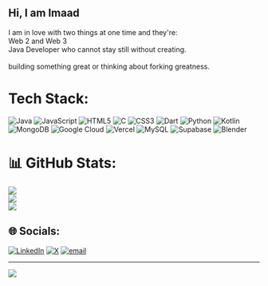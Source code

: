 
## Hi, I am Imaad
I am in love with two things at one time and they're: <br/>
Web 2 and Web 3 <br/>
Java Developer who cannot stay still without creating. <br/>
<br/>
building something great or thinking about forking greatness.<br/>


# Tech Stack:
![Java](https://img.shields.io/badge/java-%23ED8B00.svg?style=for-the-badge&logo=openjdk&logoColor=white)
![JavaScript](https://img.shields.io/badge/javascript-%23323330.svg?style=for-the-badge&logo=javascript&logoColor=%23F7DF1E)
![HTML5](https://img.shields.io/badge/html5-%23E34F26.svg?style=for-the-badge&logo=html5&logoColor=white)
![C](https://img.shields.io/badge/c-%2300599C.svg?style=for-the-badge&logo=c&logoColor=white) 
![CSS3](https://img.shields.io/badge/css3-%231572B6.svg?style=for-the-badge&logo=css3&logoColor=white)
![Dart](https://img.shields.io/badge/dart-%230175C2.svg?style=for-the-badge&logo=dart&logoColor=white) 
![Python](https://img.shields.io/badge/python-3670A0?style=for-the-badge&logo=python&logoColor=ffdd54)
![Kotlin](https://img.shields.io/badge/kotlin-%237F52FF.svg?style=for-the-badge&logo=kotlin&logoColor=white)  
![MongoDB](https://img.shields.io/badge/MongoDB-%234ea94b.svg?style=for-the-badge&logo=mongodb&logoColor=white) 
![Google Cloud](https://img.shields.io/badge/GoogleCloud-%234285F4.svg?style=for-the-badge&logo=google-cloud&logoColor=white) 
![Vercel](https://img.shields.io/badge/vercel-%23000000.svg?style=for-the-badge&logo=vercel&logoColor=white) 
![MySQL](https://img.shields.io/badge/mysql-4479A1.svg?style=for-the-badge&logo=mysql&logoColor=white) 
![Supabase](https://img.shields.io/badge/Supabase-3ECF8E?style=for-the-badge&logo=supabase&logoColor=white) 
![Blender](https://img.shields.io/badge/blender-%23F5792A.svg?style=for-the-badge&logo=blender&logoColor=white)


# 📊 GitHub Stats:
![](https://github-readme-stats.vercel.app/api?username=imaad666&theme=dark&hide_border=true&include_all_commits=false&count_private=false)<br/>
![](https://nirzak-streak-stats.vercel.app/?user=imaad666&theme=dark&hide_border=true)<br/>
![](https://github-readme-stats.vercel.app/api/top-langs/?username=imaad666&theme=dark&hide_border=true&include_all_commits=false&count_private=false&layout=compact)




## 🌐 Socials:
[![LinkedIn](https://img.shields.io/badge/LinkedIn-%230077B5.svg?logo=linkedin&logoColor=white)](https://linkedin.com/in/imaadwani) [![X](https://img.shields.io/badge/X-black.svg?logo=X&logoColor=white)](https://x.com/thenotoriousimi) [![email](https://img.shields.io/badge/Email-D14836?logo=gmail&logoColor=white)](mailto:imaadbinirshad@gmail.com) 


---
[![](https://visitcount.itsvg.in/api?id=imaad666&icon=4&color=4)](https://visitcount.itsvg.in)


